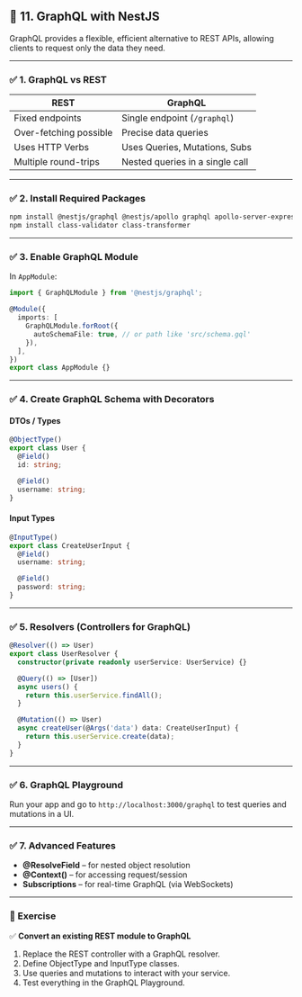 

## 🔵 **11. GraphQL with NestJS**

GraphQL provides a flexible, efficient alternative to REST APIs, allowing clients to request only the data they need.

---

### ✅ 1. **GraphQL vs REST**

| REST                   | GraphQL                         |
| ---------------------- | ------------------------------- |
| Fixed endpoints        | Single endpoint (`/graphql`)    |
| Over-fetching possible | Precise data queries            |
| Uses HTTP Verbs        | Uses Queries, Mutations, Subs   |
| Multiple round-trips   | Nested queries in a single call |

---

### ✅ 2. **Install Required Packages**

```bash
npm install @nestjs/graphql @nestjs/apollo graphql apollo-server-express
npm install class-validator class-transformer
```

---

### ✅ 3. **Enable GraphQL Module**

In `AppModule`:

```ts
import { GraphQLModule } from '@nestjs/graphql';

@Module({
  imports: [
    GraphQLModule.forRoot({
      autoSchemaFile: true, // or path like 'src/schema.gql'
    }),
  ],
})
export class AppModule {}
```

---

### ✅ 4. **Create GraphQL Schema with Decorators**

#### DTOs / Types

```ts
@ObjectType()
export class User {
  @Field()
  id: string;

  @Field()
  username: string;
}
```

#### Input Types

```ts
@InputType()
export class CreateUserInput {
  @Field()
  username: string;

  @Field()
  password: string;
}
```

---

### ✅ 5. **Resolvers (Controllers for GraphQL)**

```ts
@Resolver(() => User)
export class UserResolver {
  constructor(private readonly userService: UserService) {}

  @Query(() => [User])
  async users() {
    return this.userService.findAll();
  }

  @Mutation(() => User)
  async createUser(@Args('data') data: CreateUserInput) {
    return this.userService.create(data);
  }
}
```

---

### ✅ 6. **GraphQL Playground**

Run your app and go to `http://localhost:3000/graphql` to test queries and mutations in a UI.

---

### ✅ 7. **Advanced Features**

* **@ResolveField** – for nested object resolution
* **@Context()** – for accessing request/session
* **Subscriptions** – for real-time GraphQL (via WebSockets)

---

### 💪 Exercise

✅ **Convert an existing REST module to GraphQL**

1. Replace the REST controller with a GraphQL resolver.
2. Define ObjectType and InputType classes.
3. Use queries and mutations to interact with your service.
4. Test everything in the GraphQL Playground.

